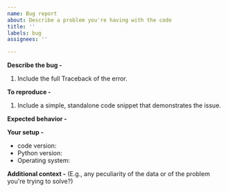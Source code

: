 ```yaml
---
name: Bug report
about: Describe a problem you're having with the code
title: ''
labels: bug
assignees: ''

---
```


**Describe the bug -**
1. Include the full Traceback of the error.

**To reproduce -**
1. Include a simple, standalone code snippet that demonstrates the issue.

**Expected behavior -**

**Your setup -**
 - code version:
 - Python version:
 - Operating system:

**Additional context -**
(E.g., any peculiarity of the data or of the problem you're trying to solve?)